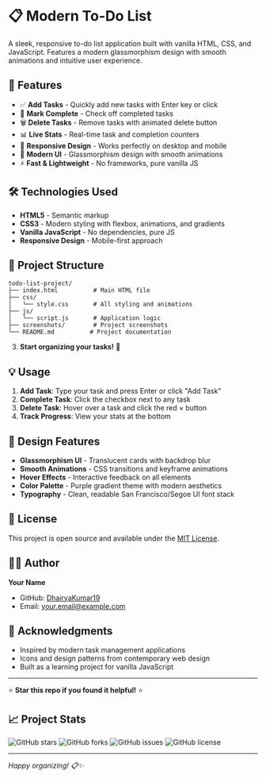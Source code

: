 # 📋 Modern To-Do List

A sleek, responsive to-do list application built with vanilla HTML, CSS, and JavaScript. Features a modern glassmorphism design with smooth animations and intuitive user experience.

## 🌟 Features

- ✅ **Add Tasks** - Quickly add new tasks with Enter key or click
- 🎯 **Mark Complete** - Check off completed tasks
- 🗑️ **Delete Tasks** - Remove tasks with animated delete button
- 📊 **Live Stats** - Real-time task and completion counters
- 📱 **Responsive Design** - Works perfectly on desktop and mobile
- 🎨 **Modern UI** - Glassmorphism design with smooth animations
- ⚡ **Fast & Lightweight** - No frameworks, pure vanilla JS


## 🛠️ Technologies Used

- **HTML5** - Semantic markup
- **CSS3** - Modern styling with flexbox, animations, and gradients
- **Vanilla JavaScript** - No dependencies, pure JS
- **Responsive Design** - Mobile-first approach

## 📁 Project Structure

```
todo-list-project/
├── index.html          # Main HTML file
├── css/
│   └── style.css       # All styling and animations
├── js/
│   └── script.js       # Application logic
├── screenshots/        # Project screenshots
└── README.md          # Project documentation
```



3. **Start organizing your tasks!** 🎉

## 💡 Usage

1. **Add Task**: Type your task and press Enter or click "Add Task"
2. **Complete Task**: Click the checkbox next to any task
3. **Delete Task**: Hover over a task and click the red × button
4. **Track Progress**: View your stats at the bottom

## 🎨 Design Features

- **Glassmorphism UI** - Translucent cards with backdrop blur
- **Smooth Animations** - CSS transitions and keyframe animations
- **Hover Effects** - Interactive feedback on all elements
- **Color Palette** - Purple gradient theme with modern aesthetics
- **Typography** - Clean, readable San Francisco/Segoe UI font stack


## 📄 License

This project is open source and available under the [MIT License](LICENSE).

## 👨‍💻 Author

**Your Name**
- GitHub: [DhairyaKumar19](https://github.com/DhairyaKumar19)
- Email: your.email@example.com

## 🙏 Acknowledgments

- Inspired by modern task management applications
- Icons and design patterns from contemporary web design
- Built as a learning project for vanilla JavaScript

---

⭐ **Star this repo if you found it helpful!** ⭐

## 📈 Project Stats

![GitHub stars](https://img.shields.io/github/stars/your-username/todo-list-project?style=social)
![GitHub forks](https://img.shields.io/github/forks/your-username/todo-list-project?style=social)
![GitHub issues](https://img.shields.io/github/issues/your-username/todo-list-project)
![GitHub license](https://img.shields.io/github/license/your-username/todo-list-project)

---

*Happy organizing! 📋✨*
